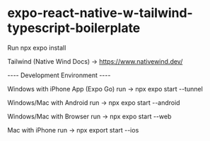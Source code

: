 # expo-react-native-w-tailwind-typescript-boilerplate

Run npx expo install

Tailwind (Native Wind Docs) -> https://www.nativewind.dev/

---- Development Environment ---- <br>

Windows with iPhone App (Expo Go) run -> npx expo start --tunnel

Windows/Mac with Android run -> npx expo start --android

Windows/Mac with Browser run -> npx expo start --web

Mac with iPhone run -> npx export start --ios
